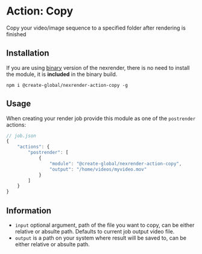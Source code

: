 # Action: Copy

Copy your video/image sequence to a specified folder after rendering is finished

## Installation

If you are using [binary](https://github.com/inlife/nexrender/releases) version of the nexrender,
there is no need to install the module, it is **included** in the binary build.

```
npm i @create-global/nexrender-action-copy -g
```

## Usage

When creating your render job provide this module as one of the `postrender` actions:

```js
// job.json
{
    "actions": {
        "postrender": [
            {
                "module": "@create-global/nexrender-action-copy",
                "output": "/home/videos/myvideo.mov"
            }
        ]
    }
}
```

## Information

* `input` optional argument, path of the file you want to copy, can be either relative or absulte path. Defaults to current job output video file.
* `output` is a path on your system where result will be saved to, can be either relative or absulte path.
